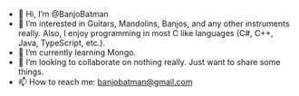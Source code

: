 - 👋 Hi, I’m @BanjoBatman
- 👀 I’m interested in Guitars, Mandolins, Banjos, and any other instruments really. Also, I enjoy programming in most C like languages (C#, C++, Java, TypeScript, etc.). 
- 🌱 I’m currently learning Mongo.
- 💞️ I’m looking to collaborate on nothing really. Just want to share some things. 
- 📫 How to reach me: banjobatman@gmail.com
<!---
BanjoBatman/BanjoBatman is a ✨ special ✨ repository because its `README.md` (this file) appears on your GitHub profile.
You can click the Preview link to take a look at your changes.
--->
